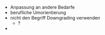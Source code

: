 - Anpassung an andere Bedarfe
- berufliche Umorientierung
- nicht den Begriff Downgrading verwenden
	- ?
- 